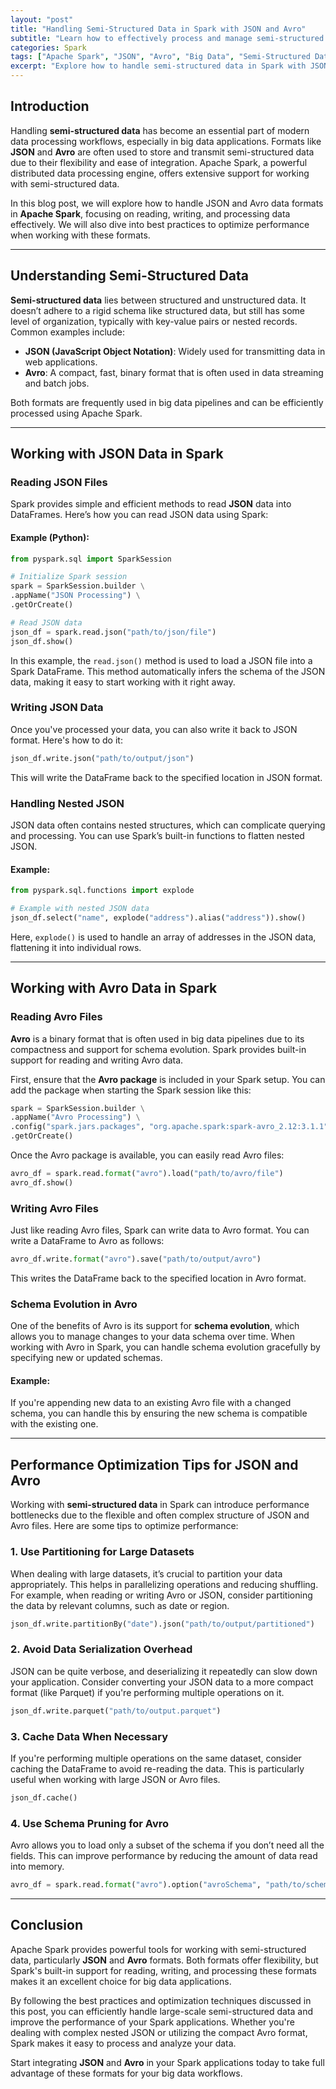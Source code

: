 ```yaml
---
layout: "post"
title: "Handling Semi-Structured Data in Spark with JSON and Avro"
subtitle: "Learn how to effectively process and manage semi-structured data in Apache Spark using JSON and Avro formats."
categories: Spark
tags: ["Apache Spark", "JSON", "Avro", "Big Data", "Semi-Structured Data", "Data Processing"]
excerpt: "Explore how to handle semi-structured data in Spark with JSON and Avro formats, optimizing big data workflows and improving performance."
---
```


## Introduction

Handling **semi-structured data** has become an essential part of modern data processing workflows, especially in big data applications. Formats like **JSON** and **Avro** are often used to store and transmit semi-structured data due to their flexibility and ease of integration. Apache Spark, a powerful distributed data processing engine, offers extensive support for working with semi-structured data.

In this blog post, we will explore how to handle JSON and Avro data formats in **Apache Spark**, focusing on reading, writing, and processing data effectively. We will also dive into best practices to optimize performance when working with these formats.

---

## Understanding Semi-Structured Data

**Semi-structured data** lies between structured and unstructured data. It doesn’t adhere to a rigid schema like structured data, but still has some level of organization, typically with key-value pairs or nested records. Common examples include:

- **JSON (JavaScript Object Notation)**: Widely used for transmitting data in web applications.
- **Avro**: A compact, fast, binary format that is often used in data streaming and batch jobs.

Both formats are frequently used in big data pipelines and can be efficiently processed using Apache Spark.

---

## Working with JSON Data in Spark

### Reading JSON Files

Spark provides simple and efficient methods to read **JSON** data into DataFrames. Here’s how you can read JSON data using Spark:

#### Example (Python):

```python
from pyspark.sql import SparkSession

# Initialize Spark session
spark = SparkSession.builder \
.appName("JSON Processing") \
.getOrCreate()

# Read JSON data
json_df = spark.read.json("path/to/json/file")
json_df.show()
```

In this example, the `read.json()` method is used to load a JSON file into a Spark DataFrame. This method automatically infers the schema of the JSON data, making it easy to start working with it right away.

### Writing JSON Data

Once you've processed your data, you can also write it back to JSON format. Here's how to do it:

```python
json_df.write.json("path/to/output/json")
```

This will write the DataFrame back to the specified location in JSON format.

### Handling Nested JSON

JSON data often contains nested structures, which can complicate querying and processing. You can use Spark’s built-in functions to flatten nested JSON.

#### Example:

```python
from pyspark.sql.functions import explode

# Example with nested JSON data
json_df.select("name", explode("address").alias("address")).show()
```

Here, `explode()` is used to handle an array of addresses in the JSON data, flattening it into individual rows.

---

## Working with Avro Data in Spark

### Reading Avro Files

**Avro** is a binary format that is often used in big data pipelines due to its compactness and support for schema evolution. Spark provides built-in support for reading and writing Avro data.

First, ensure that the **Avro package** is included in your Spark setup. You can add the package when starting the Spark session like this:

```python
spark = SparkSession.builder \
.appName("Avro Processing") \
.config("spark.jars.packages", "org.apache.spark:spark-avro_2.12:3.1.1") \
.getOrCreate()
```

Once the Avro package is available, you can easily read Avro files:

```python
avro_df = spark.read.format("avro").load("path/to/avro/file")
avro_df.show()
```

### Writing Avro Files

Just like reading Avro files, Spark can write data to Avro format. You can write a DataFrame to Avro as follows:

```python
avro_df.write.format("avro").save("path/to/output/avro")
```

This writes the DataFrame back to the specified location in Avro format.

### Schema Evolution in Avro

One of the benefits of Avro is its support for **schema evolution**, which allows you to manage changes to your data schema over time. When working with Avro in Spark, you can handle schema evolution gracefully by specifying new or updated schemas.

#### Example:

If you're appending new data to an existing Avro file with a changed schema, you can handle this by ensuring the new schema is compatible with the existing one.

---

## Performance Optimization Tips for JSON and Avro

Working with **semi-structured data** in Spark can introduce performance bottlenecks due to the flexible and often complex structure of JSON and Avro files. Here are some tips to optimize performance:

### 1. **Use Partitioning for Large Datasets**

When dealing with large datasets, it’s crucial to partition your data appropriately. This helps in parallelizing operations and reducing shuffling. For example, when reading or writing Avro or JSON, consider partitioning the data by relevant columns, such as date or region.

```python
json_df.write.partitionBy("date").json("path/to/output/partitioned")
```

### 2. **Avoid Data Serialization Overhead**

JSON can be quite verbose, and deserializing it repeatedly can slow down your application. Consider converting your JSON data to a more compact format (like Parquet) if you're performing multiple operations on it.

```python
json_df.write.parquet("path/to/output.parquet")
```

### 3. **Cache Data When Necessary**

If you're performing multiple operations on the same dataset, consider caching the DataFrame to avoid re-reading the data. This is particularly useful when working with large JSON or Avro files.

```python
json_df.cache()
```

### 4. **Use Schema Pruning for Avro**

Avro allows you to load only a subset of the schema if you don’t need all the fields. This can improve performance by reducing the amount of data read into memory.

```python
avro_df = spark.read.format("avro").option("avroSchema", "path/to/schema.json").load("path/to/avro/file")
```

---

## Conclusion

Apache Spark provides powerful tools for working with semi-structured data, particularly **JSON** and **Avro** formats. Both formats offer flexibility, but Spark's built-in support for reading, writing, and processing these formats makes it an excellent choice for big data applications.

By following the best practices and optimization techniques discussed in this post, you can efficiently handle large-scale semi-structured data and improve the performance of your Spark applications. Whether you're dealing with complex nested JSON or utilizing the compact Avro format, Spark makes it easy to process and analyze your data.

Start integrating **JSON** and **Avro** in your Spark applications today to take full advantage of these formats for your big data workflows.
